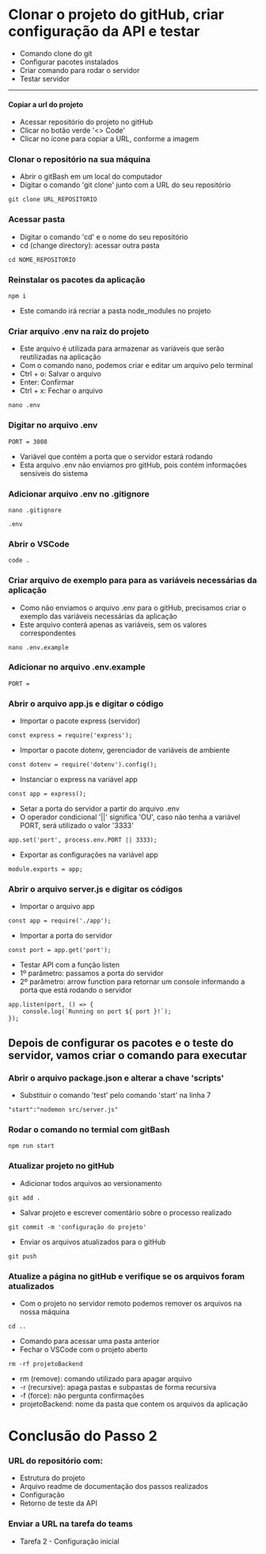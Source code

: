 # Clonar o projeto do gitHub, criar configuração da API e testar
* Comando clone do git
* Configurar pacotes instalados
* Criar comando para rodar o servidor
* Testar servidor
---
#### Copiar a url do projeto
* Acessar repositório do projeto no gitHub
* Clicar no botão verde '<> Code'
* Clicar no ícone para copiar a URL, conforme a imagem

### Clonar o repositório na sua máquina
* Abrir o gitBash em um local do computador
* Digitar o comando 'git clone' junto com a URL do seu repositório
```
git clone URL_REPOSITORIO
```

### Acessar pasta
* Digitar o comando 'cd' e o nome do seu repositório
* cd (change directory): acessar outra pasta
```
cd NOME_REPOSITORIO
```
### Reinstalar os pacotes da aplicação
```
npm i
```

* Este comando irá recriar a pasta node_modules no projeto
### Criar arquivo .env na raiz do projeto
* Este arquivo é utilizada para armazenar as variáveis que serão reutilizadas na aplicação
* Com o comando nano, podemos criar e editar um arquivo pelo terminal
* Ctrl + o: Salvar o arquivo
* Enter: Confirmar
* Ctrl + x: Fechar o arquivo
```
nano .env
```
### Digitar no arquivo .env
```
PORT = 3008
```
* Variável que contém a porta que o servidor estará rodando
* Esta arquivo .env não enviamos pro gitHub, pois contém informações sensíveis do sistema
### Adicionar arquivo .env no .gitignore
```
nano .gitignore
```
```
.env
```
### Abrir o VSCode
```
code .
```

### Criar arquivo de exemplo para para as variáveis necessárias da aplicação
* Como não enviamos o arquivo .env para o gitHub, precisamos criar o exemplo das variáveis necessárias da aplicação
* Este arquivo conterá apenas as variáveis, sem os valores correspondentes
```
nano .env.example
```
### Adicionar no arquivo .env.example
```
PORT = 
```
### Abrir o arquivo app.js e digitar o código
* Importar o pacote express (servidor)
```
const express = require('express');
```
* Importar o pacote dotenv, gerenciador de variáveis de ambiente
```
const dotenv = require('dotenv').config();
```
* Instanciar o express na variável app
```
const app = express();
```
* Setar a porta do servidor a partir do arquivo .env
* O operador condicional '||' significa 'OU', caso não tenha a variável PORT, será utilizado o valor '3333'
```
app.set('port', process.env.PORT || 3333);
```
* Exportar as configurações na variável app
```
module.exports = app;
```
### Abrir o arquivo server.js e digitar os códigos
* Importar o arquivo app
```
const app = require('./app');
```
* Importar a porta do servidor
```
const port = app.get('port');
```
* Testar API com a função listen
* 1º parâmetro: passamos a porta do servidor
* 2º parâmetro: arrow function para retornar um console informando a porta que está rodando o servidor
```
app.listen(port, () => {
    console.log(`Running on port ${ port }!`);
});
```
## Depois de configurar os pacotes e o teste do servidor, vamos criar o comando para executar

### Abrir o arquivo package.json e alterar a chave 'scripts'

* Substituir o comando 'test' pelo comando 'start' na linha 7
```
"start":"nodemon src/server.js"
```

### Rodar o comando no termial com gitBash
```
npm run start
```
### Atualizar projeto no gitHub

* Adicionar todos arquivos ao versionamento
```
git add .
```
* Salvar projeto e escrever comentário sobre o processo realizado
```
git commit -m 'configuração do projeto'
```
* Enviar os arquivos atualizados para o gitHub
```
git push
```
### Atualize a página no gitHub e verifique se os arquivos foram atualizados
* Com o projeto no servidor remoto podemos remover os arquivos na nossa máquina
```
cd ..
```

* Comando para acessar uma pasta anterior
* Fechar o VSCode com o projeto aberto
```
rm -rf projetoBackend
```
* rm (remove): comando utilizado para apagar arquivo
* -r (recursive): apaga pastas e subpastas de forma recursiva
* -f (force): não pergunta confirmações
* projetoBackend: nome da pasta que contem os arquivos da aplicação
# Conclusão do Passo 2
### URL do repositório com:
* Estrutura do projeto
* Arquivo readme de documentação dos passos realizados
* Configuração
* Retorno de teste da API
### Enviar a URL na tarefa do teams
* Tarefa 2 - Configuração inicial
